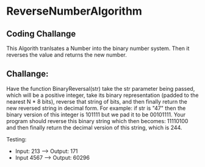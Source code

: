 # ReverseNumberAlgorithm
## Coding Challange

This Algorith tranlsates a Number into the binary number system.
Then it reverses the value and returns the new number.

## Challange: 
Have the function BinaryReversal(str) take the str parameter being passed, which will be a positive integer, take its binary representation (padded to the nearest N * 8 bits), reverse that string of bits, and then finally return the new reversed string in decimal form. For example: if str is "47" then the binary version of this integer is 101111 but we pad it to be 00101111. Your program should reverse this binary string which then becomes: 11110100 and then finally return the decimal version of this string, which is 244.

Testing:
* Input: 213 --> Output: 171
* Input 4567 --> Output: 60296

